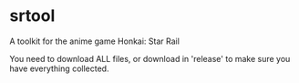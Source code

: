 # srtool
A toolkit for the anime game Honkai: Star Rail

You need to download ALL files, or download in 'release' to make sure you have everything collected.
